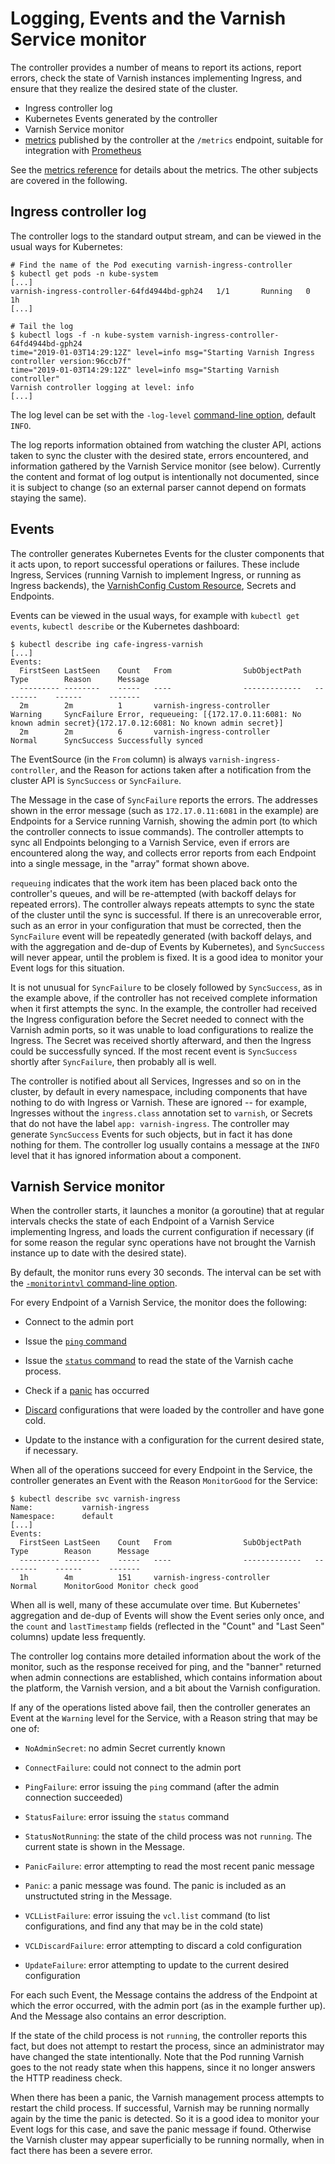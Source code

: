 # Logging, Events and the Varnish Service monitor

The controller provides a number of means to report its actions,
report errors, check the state of Varnish instances implementing
Ingress, and ensure that they realize the desired state of the
cluster.

* Ingress controller log
* Kubernetes Events generated by the controller
* Varnish Service monitor
* [metrics](ref-metrics.md) published by the controller at the
  ``/metrics`` endpoint, suitable for integration with
  [Prometheus](https://prometheus.io/docs/introduction/overview/)

See the [metrics reference](ref-metrics.md) for details about the
metrics.  The other subjects are covered in the following.

## Ingress controller log

The controller logs to the standard output stream, and can be viewed
in the usual ways for Kubernetes:

```
# Find the name of the Pod executing varnish-ingress-controller
$ kubectl get pods -n kube-system
[...]
varnish-ingress-controller-64fd4944bd-gph24   1/1       Running   0          1h
[...]

# Tail the log
$ kubectl logs -f -n kube-system varnish-ingress-controller-64fd4944bd-gph24
time="2019-01-03T14:29:12Z" level=info msg="Starting Varnish Ingress controller version:96ccb7f"
time="2019-01-03T14:29:12Z" level=info msg="Starting Varnish controller"
Varnish controller logging at level: info
[...]
```
The log level can be set with the ``-log-level``
[command-line option](/docs/ref-cli-options.md), default ``INFO``.

The log reports information obtained from watching the cluster API,
actions taken to sync the cluster with the desired state, errors
encountered, and information gathered by the Varnish Service monitor
(see below). Currently the content and format of log output is
intentionally not documented, since it is subject to change (so an
external parser cannot depend on formats staying the same).

## Events

The controller generates Kubernetes Events for the cluster components
that it acts upon, to report successful operations or failures. These
include Ingress, Services (running Varnish to implement Ingress, or
running as Ingress backends), the
[VarnishConfig Custom Resource](/docs/ref-varnish-cfg.md), Secrets and
Endpoints.

Events can be viewed in the usual ways, for example with
``kubectl get events``, ``kubectl describe`` or the Kubernetes dashboard:

```
$ kubectl describe ing cafe-ingress-varnish
[...]
Events:
  FirstSeen	LastSeen	Count	From				SubObjectPath	Type		Reason		Message
  ---------	--------	-----	----				-------------	--------	------		-------
  2m		2m			1		varnish-ingress-controller			Warning		SyncFailure	Error, requeueing: [{172.17.0.11:6081: No known admin secret}{172.17.0.12:6081: No known admin secret}]
  2m		2m			6		varnish-ingress-controller			Normal		SyncSuccess	Successfully synced
```

The EventSource (in the ``From`` column) is always
``varnish-ingress-controller``, and the Reason for actions taken after
a notification from the cluster API is ``SyncSuccess`` or
``SyncFailure``.

The Message in the case of ``SyncFailure`` reports the errors. The
addresses shown in the error message (such as ``172.17.0.11:6081`` in
the example) are Endpoints for a Service running Varnish, showing the
admin port (to which the controller connects to issue commands). The
controller attempts to sync all Endpoints belonging to a Varnish
Service, even if errors are encountered along the way, and collects
error reports from each Endpoint into a single message, in the "array"
format shown above.

``requeuing`` indicates that the work item has been placed back onto
the controller's queues, and will be re-attempted (with backoff delays
for repeated errors). The controller always repeats attempts to sync
the state of the cluster until the sync is successful. If there is an
unrecoverable error, such as an error in your configuration that must
be corrected, then the ``SyncFailure`` event will be repeatedly
generated (with backoff delays, and with the aggregation and de-dup of
Events by Kubernetes), and ``SyncSuccess`` will never appear, until
the problem is fixed. It is a good idea to monitor your Event logs for
this situation.

It is not unusual for ``SyncFailure`` to be closely followed by
``SyncSuccess``, as in the example above, if the controller has not
received complete information when it first attempts the sync. In the
example, the controller had received the Ingress configuration before
the Secret needed to connect with the Varnish admin ports, so it was
unable to load configurations to realize the Ingress. The Secret was
received shortly afterward, and then the Ingress could be successfully
synced. If the most recent event is ``SyncSuccess`` shortly after
``SyncFailure``, then probably all is well.

The controller is notified about all Services, Ingresses and so on in
the cluster, by default in every namespace, including components that
have nothing to do with Ingress or Varnish. These are ignored -- for
example, Ingresses without the ``ingress.class`` annotation set to
``varnish``, or Secrets that do not have the label
``app: varnish-ingress``. The controller may generate ``SyncSuccess``
Events for such objects, but in fact it has done nothing for them.
The controller log usually contains a message at the ``INFO`` level
that it has ignored information about a component.

## Varnish Service monitor

When the controller starts, it launches a monitor (a goroutine) that
at regular intervals checks the state of each Endpoint of a Varnish
Service implementing Ingress, and loads the current configuration if
necessary (if for some reason the regular sync operations have not
brought the Varnish instance up to date with the desired state).

By default, the monitor runs every 30 seconds. The interval can be
set with the
[``-monitorintvl`` command-line option](/docs/ref-cli-options.md).

For every Endpoint of a Varnish Service, the monitor does the
following:

* Connect to the admin port

* Issue the
  [``ping`` command](https://varnish-cache.org/docs/6.1/reference/varnish-cli.html#ping-timestamp)

* Issue the
  [``status`` command](https://varnish-cache.org/docs/6.1/reference/varnish-cli.html#status)
  to read the state of the Varnish cache process.

* Check if a
  [panic](https://varnish-cache.org/docs/6.1/reference/varnish-cli.html#panic-show)
  has occurred

* [Discard](https://varnish-cache.org/docs/6.1/reference/varnish-cli.html#vcl-discard-configname-label)
  configurations that were loaded by the controller and have gone cold.

* Update to the instance with a configuration for the current desired state,
  if necessary.

When all of the operations succeed for every Endpoint in the Service,
the controller generates an Event with the Reason ``MonitorGood`` for
the Service:

```
$ kubectl describe svc varnish-ingress
Name:			varnish-ingress
Namespace:		default
[...]
Events:
  FirstSeen	LastSeen	Count	From				SubObjectPath	Type		Reason		Message
  ---------	--------	-----	----				-------------	--------	------		-------
  1h		4m			151		varnish-ingress-controller			Normal		MonitorGood	Monitor check good
```

When all is well, many of these accumulate over time. But Kubernetes'
aggregation and de-dup of Events will show the Event series only once,
and the ``count`` and ``lastTimestamp`` fields (reflected in the
"Count" and "Last Seen" columns) update less frequently.

The controller log contains more detailed information about the work
of the monitor, such as the response received for ping, and the
"banner" returned when admin connections are established, which
contains information about the platform, the Varnish version, and a
bit about the Varnish configuration.

If any of the operations listed above fail, then the controller
generates an Event at the ``Warning`` level for the Service, with a
Reason string that may be one of:

* ``NoAdminSecret``: no admin Secret currently known

* ``ConnectFailure``: could not connect to the admin port

* ``PingFailure``: error issuing the ``ping`` command (after the admin
  connection succeeded)

* ``StatusFailure``: error issuing the ``status`` command

* ``StatusNotRunning``: the state of the child process was not
  ``running``. The current state is shown in the Message.

* ``PanicFailure``: error attempting to read the most recent panic
  message

* ``Panic``: a panic message was found. The panic is included as an
  unstructuted string in the Message.

* ``VCLListFailure``: error issuing the ``vcl.list`` command (to list
  configurations, and find any that may be in the cold state)

* ``VCLDiscardFailure``: error attempting to discard a cold
  configuration

* ``UpdateFailure``: error attempting to update to the current desired
  configuration

For each such Event, the Message contains the address of the Endpoint
at which the error occurred, with the admin port (as in the example
further up). And the Message also contains an error description.

If the state of the child process is not ``running``, the controller
reports this fact, but does not attempt to restart the process, since
an administrator may have changed the state intentionally. Note that
the Pod running Varnish goes to the not ready state when this happens,
since it no longer answers the HTTP readiness check.

When there has been a panic, the Varnish management process attempts
to restart the child process. If successful, Varnish may be running
normally again by the time the panic is detected. So it is a good idea
to monitor your Event logs for this case, and save the panic message
if found. Otherwise the Varnish cluster may appear superficially to be
running normally, when in fact there has been a severe error.
